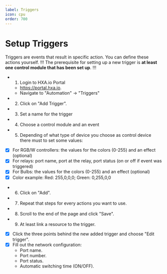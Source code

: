 ```yaml
---
label: Triggers
icon: cpu
order: 700
---
```

# Setup Triggers

Triggers are events that result in specific action. You can define these actions yourself. 
!!!
The prerequisite for setting up a new trigger is **at least one control module that has been set up**.
!!!
-  1. Login to HXA.io Portal
   -  https://portal.hxa.io. 
   - Navigate to "Automation" -> "Triggers"
-  2. Click on "Add Trigger".
-  3. Set a name for the trigger
-  4. Choose a control module and an event
-  5. Depending of what type of device you choose as control device there must to set some values:
- [x] For RGB/W controllers: the values for the colors (0-255) and an effect (optional)
- [x] For relays: port name, port at the relay, port status (on or off if event was triggered)
- [x] For Bulbs: the values for the colors (0-255) and an effect (optional)
- [x] Color example: Red: 255,0,0,0; Green: 0,255,0,0
-  6. Click on "Add".
-  7. Repeat that steps for every actions you want to use.
-  8. Scroll to the end of the page and click "Save".
-  9. At least link a resource to the trigger.
- [x] Click the three points behind the new added trigger and choose "Edit trigger".
- [x] Fill out the network configuration:
   - Port name.
   - Port number.
   - Port status.
   - Automatic switching time (ON/OFF).


